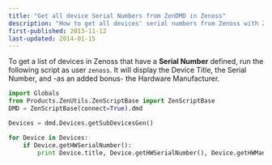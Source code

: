 ```yaml
---
title: "Get all device Serial Numbers from ZenDMD in Zenoss"
description: "How to get all devices' serial numbers from Zenoss with ZenDMD"
first-published: 2013-11-12
last-updated: 2014-01-15
---
```


To get a list of devices in Zenoss that have a **Serial Number** 
defined, run the following script as user `zenoss`. It will display the 
Device Title, the Serial Number, and -as an added bonus- the Hardware 
Manufacturer.

```python
import Globals
from Products.ZenUtils.ZenScriptBase import ZenScriptBase
DMD = ZenScriptBase(connect=True).dmd

Devices = dmd.Devices.getSubDevicesGen()

for Device in Devices:
    if Device.getHWSerialNumber():
        print Device.title, Device.getHWSerialNumber(), Device.getHWManufacturerName()
```
